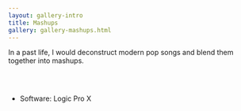 ```yaml
---
layout: gallery-intro
title: Mashups
gallery: gallery-mashups.html
---
```


In a past life, I would deconstruct modern pop songs and blend them together into mashups.

### [<i class="fab fa-youtube" aria-hidden="true"></i>](https://youtube.com/VictorLin)&nbsp;&nbsp;[<i class="fab fa-facebook-square" aria-hidden="true"></i>](https://facebook.com/VictorLinMashups)&nbsp;&nbsp;[<i class="fab fa-soundcloud" aria-hidden="true"></i>](https://soundcloud.com/victorlin)

- Software: Logic Pro X
